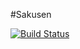 #Sakusen

[![Build Status](https://travis-ci.org/PembrokeNS/sakusen.svg?branch=master)](https://travis-ci.org/PembrokeNS/sakusen)

